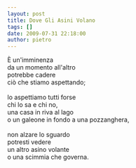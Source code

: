```yaml
---
layout: post
title: Dove Gli Asini Volano
tags: []
date: 2009-07-31 22:18:00
author: pietro
---
```

È un'imminenza<br/>da un momento all'altro<br/>potrebbe cadere<br/>ciò che stiamo aspettando;<br/><br/>lo aspettiamo tutti forse<br/>chi lo sa e chi no,<br/>una casa in riva al lago<br/>o un galeone in fondo a una pozzanghera,<br/><br/>non alzare lo sguardo<br/>potresti vedere<br/>un altro asino volante<br/>o una scimmia che governa.
